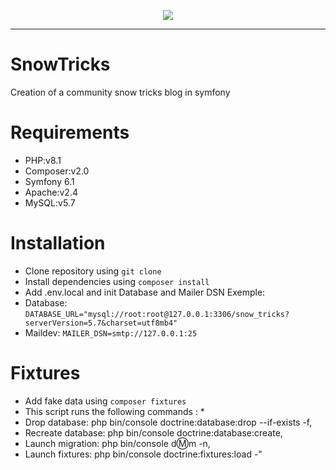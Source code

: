 <p align="center">
    <a href="https://www.php.net/" target="_blank">
        <img src="https://cdn.worldvectorlogo.com/logos/symfony.svg"/>
    </a>
</p>

---
# SnowTricks
Creation of a community snow tricks blog in symfony
# Requirements
- PHP:v8.1
- Composer:v2.0
- Symfony 6.1
- Apache:v2.4
- MySQL:v5.7
# Installation
* Clone repository using `git clone`
* Install dependencies using `composer install`
* Add .env.local and init Database and Mailer DSN Exemple:
* Database: `DATABASE_URL="mysql://root:root@127.0.0.1:3306/snow_tricks?serverVersion=5.7&charset=utf8mb4"`
* Maildev: `MAILER_DSN=smtp://127.0.0.1:25`
# Fixtures
* Add fake data using `composer fixtures`
* This script runs the following commands :  *
* Drop database: php bin/console doctrine:database:drop --if-exists -f,
* Recreate database: php bin/console doctrine:database:create,
* Launch migration: php bin/console d:m:m -n,
* Launch fixtures: php bin/console doctrine:fixtures:load -"
                